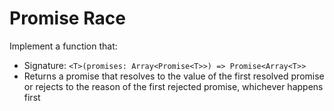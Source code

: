 # Promise Race

Implement a function that:

- Signature: `<T>(promises: Array<Promise<T>>) => Promise<Array<T>>`
- Returns a promise that resolves to the value of the first resolved promise or rejects to the reason of the first rejected promise, whichever happens first
